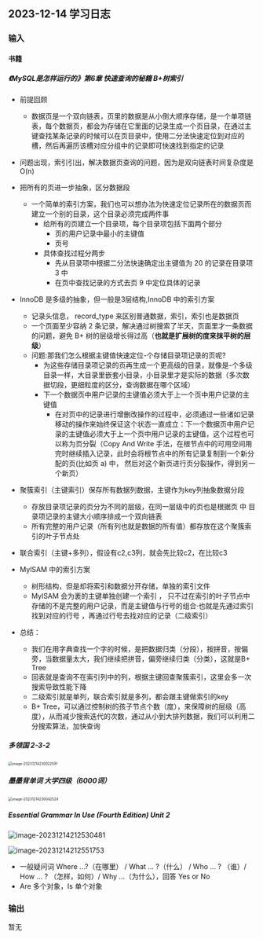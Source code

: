 ## 2023-12-14 学习日志

### 输入

#### 书籍

##### 《MySQL是怎样运行的》第6章 快速查询的秘籍 B+树索引

- 前提回顾
  - 数据页是一个双向链表，页里的数据是从小倒大顺序存储，是一个单项链表，每个数据页，都会为存储在它里面的记录生成一个页目录，在通过主键查找某条记录的时候可以在页目录中，使用二分法快速定位到对应的槽，然后再遍历该槽对应分组中的记录即可快速找到指定的记录

- 问题出现，索引引出，解决数据页查询的问题，因为是双向链表时间复杂度是O(n)
- 把所有的页进一步抽象，区分数据段
  - 一个简单的索引方案，我们也可以想办法为快速定位记录所在的数据页而建立一个别的目录，这个目录必须完成两件事
    - 给所有的页建立一个目录项，每个目录项包括下面两个部分
      - 页的用户记录中最小的主键值
      - 页号
    - 具体查找过程分两步
      - 先从目录项中根据二分法快速确定出主键值为 20 的记录在目录项 3 中
      - 在页中查找记录的方式去页 9 中定位具体的记录
- InnoDB 是多级的抽象，但一般是3层结构,InnoDB 中的索引方案
  - 记录头信息， record_type 来区别普通数据，索引，索引也是数据页
  - 一个页面至少容纳 2 条记录，解决通过树搜索了半天，页面里才一条数据的问题，避免 B+ 树的层级增长得过高（**也就是扩展树的度来抹平树的层级**）
  - 问题:那我们怎么根据主键值快速定位-个存储目录项记录的页呢?
    - 为这些存储目录项记录的页再生成一个更高级的目录，就像是-个多级目录一样，大目录里嵌套小目录，小目录里才是实际的数据（多次数据切段，更细粒度的区分，查询数据在哪个区域）
    - 下一个数据页中用户记录的主键值必须大于上一个页中用户记录的主键值
      - 在对页中的记录进行增删改操作的过程中，必须通过一些诸如记录移动的操作来始终保证这个状态一直成立：下一个数据页中用户记录的主键值必须大于上一个页中用户记录的主键值，这个过程也可以称为页分裂（Copy And Write 手法，在根节点中的可用空间用完时继续插入记录，此时会将根节点中的所有记录复制到一个新分配的页(比如页 a) 中， 然后对这个新页进行页分裂操作，得到另一个新页）
- 聚簇索引（主键索引）保存所有数据列数据，主键作为key列抽象数据分段
  - 存放目录项记录的页分为不同的层级，在同一层级中的页也是根据页 中 目录项记录的主键大小顺序排成一个双向链表
  - 所有完整的用户记录（所有列也就是数据的所有值）都存放在这个聚簇索引的叶子节点处
- 联合索引（主键+多列），假设有c2,c3列，就会先比较c2，在比较c3
- MylSAM 中的索引方案
  - 树形结构，但是却将索引和数据分开存储，单独的索引文件
  - MylSAM 会为袤的主键单独创建一个索引 ， 只不过在索引的叶子节点中存储的不是完整的用户记录，而是主键值与行号的组合·也就是先通过索引找到对应的行号 ，再通过行号去找对应的记录（二级索引）
- 总结：
  - 我们在用字典查找一个字的时候，是把数据归类（分段），按拼音，按偏旁，当数据量太大，我们继续把拼音，偏旁继续归类（分类），这就是B+ Tree
  - 回表就是查询不在索引列中的列，根据主键回查聚簇索引，这里会多一次搜索导致性能下降
  - 二级索引就是单列，联合索引就是多列，都会跟主键做索引的key
  - B+ Tree，可以通过控制树的孩子节点个数（度），来保障树的层级（高度），从而减少搜索迭代的次数，通过从小到大排列数据，我们可以利用二分搜索算法，加快查询

##### 多领国 2-3-2

<img src="../../2023/img/image-20231214230022591.png" alt="image-20231214230022591" style="zoom:50%;" />

##### 墨墨背单词 大学四级（6000词）

<img src="../../2023/img/image-20231214230042524.png" alt="image-20231214230042524" style="zoom:50%;" />



##### Essential Grammar In Use (Fourth Edition)  Unit 2

![image-20231214212530481](../../2023/img/image-20231214212530481.png)

![image-20231214212551753](../../2023/img/image-20231214212551753.png)

- 一般疑问词 Where ...?（在哪里） / What ... ?（什么） / Who ... ? （谁）/ How ... ? （怎样，如何）/ Why ...（为什么），回答 Yes or No
- Are 多个对象，Is 单个对象

### 输出

暂无

